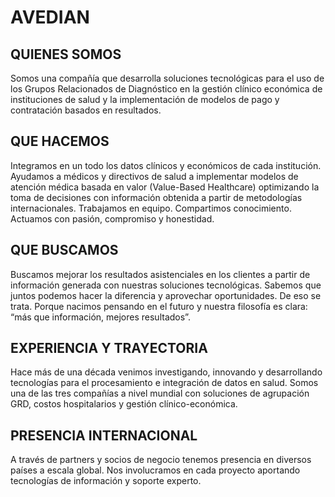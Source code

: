# AVEDIAN

## QUIENES SOMOS
Somos una compañía que desarrolla soluciones tecnológicas  para el uso de los Grupos Relacionados de Diagnóstico en la gestión clínico económica de instituciones de salud y la implementación de modelos de pago y contratación basados en resultados.

## QUE HACEMOS
Integramos en un todo los datos clínicos y económicos de cada institución. Ayudamos a médicos y directivos de salud a implementar modelos de atención médica basada en valor (Value-Based Healthcare) optimizando la toma de decisiones con información obtenida a partir de metodologías internacionales. Trabajamos en equipo. Compartimos conocimiento. Actuamos con pasión, compromiso y honestidad.

## QUE BUSCAMOS
Buscamos mejorar los resultados asistenciales en los clientes a partir de información generada con nuestras soluciones tecnológicas. Sabemos que juntos podemos hacer la diferencia y aprovechar oportunidades. De eso se trata. Porque nacimos pensando en el futuro y nuestra filosofía es clara: “más que información, mejores resultados”.

## EXPERIENCIA Y TRAYECTORIA
Hace más de una década venimos investigando, innovando y desarrollando tecnologías para el procesamiento e integración de datos en salud. Somos una de las tres compañías a nivel mundial con soluciones de agrupación GRD, costos hospitalarios y gestión clínico-económica.

## PRESENCIA INTERNACIONAL
A través de partners y socios de negocio tenemos presencia en diversos países a escala global. Nos involucramos en cada proyecto aportando tecnologías de información y soporte experto.
